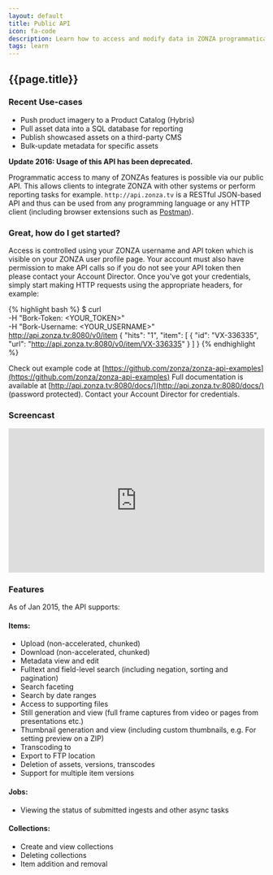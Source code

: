 ```yaml
---
layout: default
title: Public API
icon: fa-code
description: Learn how to access and modify data in ZONZA programmatically
tags: learn
---
```



## <i class="fa {{page.icon}}"></i> {{page.title}}

<div class="pull-right">
<h3>Recent Use-cases</h3>
<ul>
<li>Push product imagery to a Product Catalog (Hybris)</li>
<li>Pull asset data into a SQL database for reporting</li>
<li>Publish showcased assets on a third-party CMS</li>
<li>Bulk-update metadata for specific assets</li>
</ul>
</div>

**Update 2016: Usage of this API has been deprecated.**

Programmatic access to many of ZONZAs features is possible via our public API.
This allows clients to integrate ZONZA with other systems or perform reporting
tasks for example. `http://api.zonza.tv` is a RESTful JSON-based API and thus
can be used from any programming language or any HTTP client (including
browser extensions such as [Postman](http://www.getpostman.com/)).

### Great, how do I get started?

Access is controlled using your ZONZA username and API token which is visible
on your ZONZA user profile page. Your account must also have permission to
make API calls so if you do not see your API token then please contact your
Account Director. Once you've got your credentials, simply start making HTTP
requests using the appropriate headers, for example:

{% highlight bash %}
$ curl \
    -H "Bork-Token: <YOUR_TOKEN>" \
    -H "Bork-Username: <YOUR_USERNAME>" \
    http://api.zonza.tv:8080/v0/item
{
  "hits": "1",
  "item": [
      {
        "id": "VX-336335",
        "url": "http://api.zonza.tv:8080/v0/item/VX-336335"
      }
    ]
}
{% endhighlight %}

Check out example code at
[https://github.com/zonza/zonza-api-examples](https://github.com/zonza/zonza-api-examples)
Full documentation is available at
[http://api.zonza.tv:8080/docs/](http://api.zonza.tv:8080/docs/) (password
protected). Contact your Account Director for credentials.

### Screencast

<style>
.embed-container {
    position: relative;
    padding-bottom: 56.25%;
    height: 0;
    overflow: hidden;
    max-width: 100%;
}
.embed-container iframe, .embed-container object, .embed-container embed {
    position: absolute;
    top: 0;
    left: 0;
    width: 100%;
    height: 100%;
}
</style>
<div class='embed-container'><iframe src='http://player.vimeo.com/video/117852769' frameborder='0' webkitAllowFullScreen mozallowfullscreen allowFullScreen></iframe></div>


### Features

As of Jan 2015, the API supports:

#### Items:
* Upload (non-accelerated, chunked)
* Download (non-accelerated, chunked)
* Metadata view and edit
* Fulltext and field-level search (including negation, sorting and pagination)
* Search faceting
* Search by date ranges
* Access to supporting files
* Still generation and view (full frame captures from video or pages from
  presentations etc.)
* Thumbnail generation and view (including custom thumbnails, e.g. For
  setting preview on a ZIP)
* Transcoding to
* Export to FTP location
* Deletion of assets, versions, transcodes
* Support for multiple item versions

#### Jobs:
* Viewing the status of submitted ingests and other async tasks

#### Collections:
* Create and view collections
* Deleting collections
* Item addition and removal
